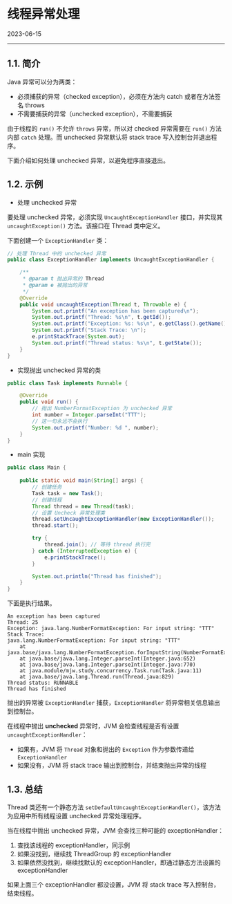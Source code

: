 # 线程异常处理

2023-06-15
****
## 1.1. 简介

Java 异常可以分为两类：

- 必须捕获的异常（checked exception），必须在方法内 catch 或者在方法签名 throws
- 不需要捕获的异常（unchecked exception），不需要捕获

由于线程的 `run()` 不允许 `throws` 异常，所以对 checked 异常需要在 `run()` 方法内部 `catch` 处理。而 unchecked 异常默认将 stack trace 写入控制台并退出程序。

下面介绍如何处理 unchecked 异常，以避免程序直接退出。

## 1.2. 示例

- 处理 unchecked 异常

要处理 unchecked 异常，必须实现 `UncaughtExceptionHandler` 接口，并实现其 `uncaughtException()` 方法。该接口在 Thread 类中定义。

下面创建一个 `ExceptionHandler` 类：

```java
// 处理 Thread 中的 unchecked 异常
public class ExceptionHandler implements UncaughtExceptionHandler {

    /**
     * @param t 抛出异常的 Thread
     * @param e 被抛出的异常
     */
    @Override
    public void uncaughtException(Thread t, Throwable e) {
        System.out.printf("An exception has been captured\n");
        System.out.printf("Thread: %s\n", t.getId());
        System.out.printf("Exception: %s: %s\n", e.getClass().getName(), e.getMessage());
        System.out.printf("Stack Trace: \n");
        e.printStackTrace(System.out);
        System.out.printf("Thread status: %s\n", t.getState());
    }
}
```

- 实现抛出 unchecked 异常的类

```java
public class Task implements Runnable {

    @Override
    public void run() {
        // 抛出 NumberFormatException 为 unchecked 异常
        int number = Integer.parseInt("TTT");
        // 这一句永远不会执行
        System.out.printf("Number: %d ", number);
    }
}
```

- main 实现

```java
public class Main {
    
    public static void main(String[] args) {
        // 创建任务
        Task task = new Task();
        // 创建线程
        Thread thread = new Thread(task);
        // 设置 Uncheck 异常处理类
        thread.setUncaughtExceptionHandler(new ExceptionHandler());
        thread.start();

        try {
            thread.join(); // 等待 thread 执行完
        } catch (InterruptedException e) {
            e.printStackTrace();
        }

        System.out.println("Thread has finished");
    }
}
```

下面是执行结果。

```
An exception has been captured
Thread: 25
Exception: java.lang.NumberFormatException: For input string: "TTT"
Stack Trace: 
java.lang.NumberFormatException: For input string: "TTT"
	at java.base/java.lang.NumberFormatException.forInputString(NumberFormatException.java:65)
	at java.base/java.lang.Integer.parseInt(Integer.java:652)
	at java.base/java.lang.Integer.parseInt(Integer.java:770)
	at java.module/mjw.study.concurrency.Task.run(Task.java:11)
	at java.base/java.lang.Thread.run(Thread.java:829)
Thread status: RUNNABLE
Thread has finished
```

抛出的异常被 `ExceptionHandler` 捕获，`ExceptionHandler` 将异常相关信息输出到控制台。

在线程中抛出 **unchecked** 异常时，JVM 会检查线程是否有设置 `uncaughtExceptionHandler`：

- 如果有，JVM 将 `Thread` 对象和抛出的 `Exception` 作为参数传递给 `ExceptionHandler`
- 如果没有，JVM 将 stack trace 输出到控制台，并结束抛出异常的线程

## 1.3. 总结

Thread 类还有一个静态方法 `setDefaultUncaughtExceptionHandler()`，该方法为应用中所有线程设置 unchecked 异常处理程序。

当在线程中抛出 unchecked 异常，JVM 会查找三种可能的 exceptionHandler：

1. 查找该线程的 exceptionHandler，同示例
2. 如果没找到，继续找 ThreadGroup 的 exceptionHandler
3. 如果依然没找到，继续找默认的 exceptionHandler，即通过静态方法设置的 exceptionHandler

如果上面三个 exceptionHandler 都没设置，JVM 将 stack trace 写入控制台，结束线程。
